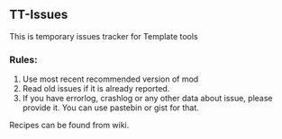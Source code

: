 ## TT-Issues
This is temporary issues tracker for Template tools

### Rules:
1. Use most recent recommended version of mod
2. Read old issues if it is already reported.
3. If you have errorlog, crashlog or any other data about issue, please provide it. You can use pastebin or gist for that.

Recipes can be found from wiki.
